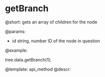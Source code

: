 getBranch
=============

@short:
	gets an array of children for the node

@params:

- id	string, number	ID of the node in question


@example:

tree.data.getBranch(1);

@template:	api_method
@descr:

